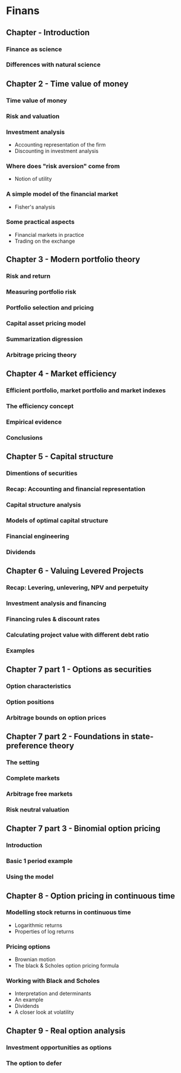 # Finans

## Chapter  - Introduction

### Finance as science

### Differences with natural science

## Chapter 2 - Time value of money

### Time value of money

### Risk and valuation

### Investment analysis

- Accounting representation of the firm
- Discounting in investment analysis

### Where does "risk aversion" come from

- Notion of utility

### A simple model of the financial market

- Fisher's analysis

### Some practical aspects

- Financial markets in practice
- Trading on the exchange

## Chapter 3 - Modern portfolio theory

### Risk and return

### Measuring portfolio risk

### Portfolio selection and pricing

### Capital asset pricing model

### Summarization digression

### Arbitrage pricing theory

## Chapter 4 - Market efficiency

### Efficient portfolio, market portfolio and market indexes

### The efficiency concept

### Empirical evidence

### Conclusions

## Chapter 5 - Capital structure

### Dimentions of securities

### Recap: Accounting and financial representation

### Capital structure analysis

### Models of optimal capital structure

### Financial engineering

### Dividends

## Chapter 6 - Valuing Levered Projects

### Recap: Levering, unlevering, NPV and perpetuity

### Investment analysis and financing

### Financing rules & discount rates

### Calculating project value with different debt ratio

### Examples

## Chapter 7 part 1 - Options as securities

### Option characteristics

### Option positions

### Arbitrage bounds on option prices

## Chapter 7 part 2 - Foundations in state-preference theory

### The setting

### Complete markets

### Arbitrage free markets

### Risk neutral valuation

## Chapter 7 part 3 - Binomial option pricing

### Introduction

### Basic 1 period example

### Using the model

## Chapter 8 - Option pricing in continuous time

### Modelling stock returns in continuous time

- Logarithmic returns
- Properties of log returns

### Pricing options

- Brownian motion
- The black & Scholes option pricing formula

### Working with Black and Scholes

- Interpretation and determinants
- An example
- Dividends
- A closer look at volatility

## Chapter 9 - Real option analysis

### Investment opportunities as options

### The option to defer

